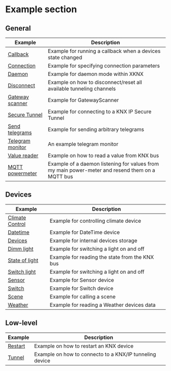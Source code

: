 # Example section

## General

|Example|Description|
|-|-|
|[Callback](./example_callback.py)|Example for running a callback when a devices state changed|
|[Connection](./example_manual_connection.py)|Example for specifying connection parameters|
|[Daemon](./example_daemon.py)|Example for daemon mode within XKNX|
|[Disconnect](./example_disconnect.py)|Example on how to disconnect/reset all available tunneling channels|
|[Gateway scanner](./example_gatewayscanner.py)|Example for GatewayScanner|
|[Secure Tunnel](./example_secure.py)|Example for connecting to a KNX IP Secure Tunnel|
|[Send telegrams](./example_send_telegrams.py)|Example for sending arbitrary telegrams|
|[Telegram monitor](./example_telegram_monitor.py)|An example telegram monitor|
|[Value reader](./example_value_reader.py)|Example on how to read a value from KNX bus|
|[MQTT powermeter](./example_powermeter_mqtt.py)|Example of a daemon listening for values from my main power-meter and resend them on a MQTT bus|

## Devices

|Example|Description|
|-|-|
|[Climate Control](./example_climate.py)|Example for controlling climate device|
|[Datetime](./example_datetime.py)|Example for DateTime device|
|[Devices](./example_devices.py)|Example for internal devices storage|
|[Dimm light](./example_light_dimm.py)|Example for switching a light on and off|
|[State of light](./example_light_state.py)|Example for reading the state from the KNX bus|
|[Switch light](./example_light_switch.py)|Example for switching a light on and off|
|[Sensor](./example_sensor.py)|Example for Sensor device|
|[Switch](./example_switch.py)|Example for Switch device|
|[Scene](./example_scene.py)|Example for calling a scene|
|[Weather](./example_weather.py)|Example for reading a Weather devices data|

## Low-level

|Example|Description|
|-|-|
|[Restart](./example_restart.py)|Example on how to restart an KNX device|
|[Tunnel](./example_tunnel.py)|Example on how to connecto to a KNX/IP tunneling device|
